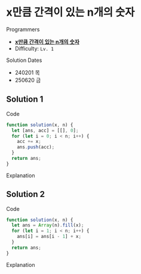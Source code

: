 # x만큼 간격이 있는 n개의 숫자

Programmers

- **[x만큼 간격이 있는 n개의 숫자](https://school.programmers.co.kr/learn/courses/30/lessons/12954)**
- Difficulty: `Lv. 1`

Solution Dates

- 240201 목
- 250620 금

## Solution 1

Code

```javascript
function solution(x, n) {
  let [ans, acc] = [[], 0];
  for (let i = 0; i < n; i++) {
    acc += x;
    ans.push(acc);
  }
  return ans;
}
```

Explanation

## Solution 2

Code

```javascript
function solution(x, n) {
  let ans = Array(n).fill(x);
  for (let i = 1; i < n; i++) {
    ans[i] = ans[i - 1] + x;
  }
  return ans;
}
```

Explanation
